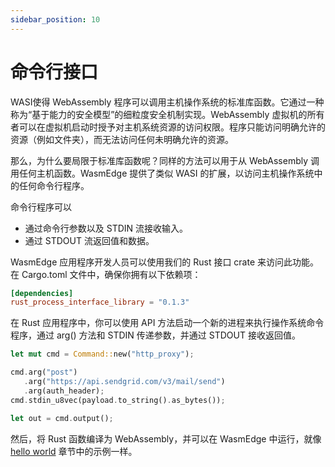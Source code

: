 ```yaml
---
sidebar_position: 10
---
```


# 命令行接口

WASI使得 WebAssembly 程序可以调用主机操作系统的标准库函数。它通过一种称为“基于能力的安全模型”的细粒度安全机制实现。WebAssembly 虚拟机的所有者可以在虚拟机启动时授予对主机系统资源的访问权限。程序只能访问明确允许的资源（例如文件夹），而无法访问任何未明确允许的资源。

那么，为什么要局限于标准库函数呢？同样的方法可以用于从 WebAssembly 调用任何主机函数。WasmEdge 提供了类似 WASI 的扩展，以访问主机操作系统中的任何命令行程序。

命令行程序可以

- 通过命令行参数以及 STDIN 流接收输入。
- 通过 STDOUT 流返回值和数据。

WasmEdge 应用程序开发人员可以使用我们的 Rust 接口 crate 来访问此功能。在 Cargo.toml 文件中，确保你拥有以下依赖项：

```toml
[dependencies]
rust_process_interface_library = "0.1.3"
```

在 Rust 应用程序中，你可以使用 API 方法启动一个新的进程来执行操作系统命令程序，通过 arg() 方法和 STDIN 传递参数，并通过 STDOUT 接收返回值。

```rust
let mut cmd = Command::new("http_proxy");

cmd.arg("post")
   .arg("https://api.sendgrid.com/v3/mail/send")
   .arg(auth_header);
cmd.stdin_u8vec(payload.to_string().as_bytes());

let out = cmd.output();
```

然后，将 Rust 函数编译为 WebAssembly，并可以在 WasmEdge 中运行，就像 [hello world](hello_world.md) 章节中的示例一样。
